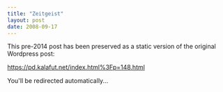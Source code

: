 ```yaml
---
title: "Zeitgeist"
layout: post
date: 2008-09-17
---
```


This pre-2014 post has been preserved as a static version of the original Wordpress post:

https://pd.kalafut.net/index.html%3Fp=148.html

You'll be redirected automatically...

<head>
  <meta http-equiv="refresh" content="5;url=https://pd.kalafut.net/index.html%3Fp=148.html">
</head>

